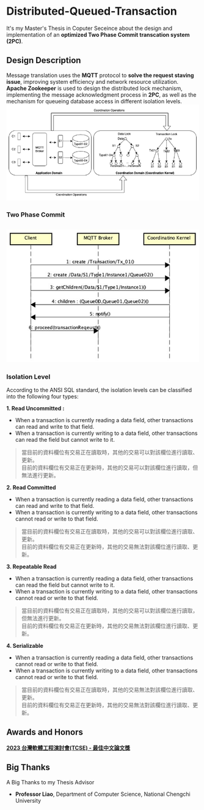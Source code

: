 # Distributed-Queued-Transaction
It's my Master's Thesis in Coputer Seceince about the design and implementation of an **optimized Two Phase Commit transcation system (2PC)**.
## Design Description
Message translation uses the **MQTT** protocol to **solve the request staving issue**, improving system efficiency and network resource utilization. **Apache Zookeeper** is used to design the distributed lock mechanism, implementing the message acknowledgment process in **2PC**, as well as the mechanism for queueing database access in different isolation levels.</br>
![Architecture Diagram](pic/架構圖.png)

 ### Two Phase Commit
![2PC](pic/2PC流程圖.jpg)
---
 ### Isolation Level
According to the ANSI SQL standard, the isolation levels can be classified into the following four types:

 **1. Read Uncommitted :**
 * When a transaction is currently reading a data field, other transactions can read and write to that field.
 * When a transaction is currently writing to a data field, other transactions can read the field but cannot write to it.
 > 當目前的資料欄位有交易正在讀取時，其他的交易可以對該欄位進行讀取、更新。 </br>
 > 目前的資料欄位有交易正在更新時，其他的交易可以對該欄位進行讀取，但無法進行更新。
 
 **2. Read Committed**
 * When a transaction is currently reading a data field, other transactions can read and write to that field.
 * When a transaction is currently writing to a data field, other transactions cannot read or write to that field.
 > 當目前的資料欄位有交易正在讀取時，其他的交易可以對該欄位進行讀取、更新。</br>
 > 目前的資料欄位有交易正在更新時，其他的交易無法對該欄位進行讀取、更新。
 
 **3. Repeatable Read**
 * When a transaction is currently reading a data field, other transactions can read the field but cannot write to it.
 * When a transaction is currently writing to a data field, other transactions cannot read or write to that field.
 > 當目前的資料欄位有交易正在讀取時，其他的交易可以對該欄位進行讀取，但無法進行更新。</br>
 > 目前的資料欄位有交易正在更新時，其他的交易無法對該欄位進行讀取、更新。
 
 **4. Serializable**
 * When a transaction is currently reading a data field, other transactions cannot read or write to that field.
 * When a transaction is currently writing to a data field, other transactions cannot read or write to that field.
 > 當目前的資料欄位有交易正在讀取時，其他的交易無法對該欄位進行讀取、更新。</br>
 > 目前的資料欄位有交易正在更新時，其他的交易無法對該欄位進行讀取、更新。

## Awards and Honors
[**2023 台灣軟體工程演討會(TCSE) - 最佳中文論文獎**](https://tcse2023.seat.org.tw/)

## Big Thanks
A Big Thanks to my Thesis Advisor
* **Professor Liao**, Department of Computer Science, National Chengchi University
